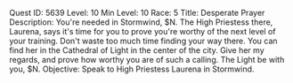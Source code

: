 Quest ID: 5639
Level: 10
Min Level: 10
Race: 5
Title: Desperate Prayer
Description: You're needed in Stormwind, $N. The High Priestess there, Laurena, says it's time for you to prove you're worthy of the next level of your training. Don't waste too much time finding your way there. You can find her in the Cathedral of Light in the center of the city. Give her my regards, and prove how worthy you are of such a calling. The Light be with you, $N.
Objective: Speak to High Priestess Laurena in Stormwind.
